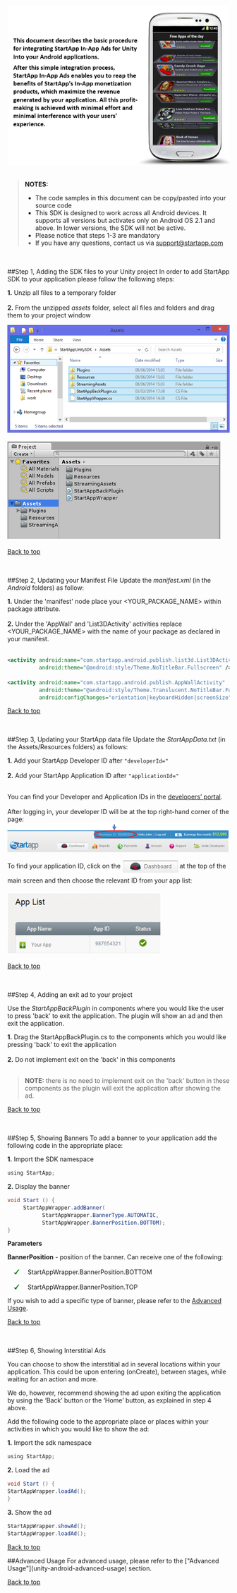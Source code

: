 <a name="top" />
<img src="./unity/images/unity-android-intro.png" width="640px" /><br></br>

> **NOTES:**
> - The code samples in this document can be copy/pasted into your source code
> - This SDK is designed to work across all Android devices. It supports all versions but activates only on Android OS 2.1 and above. In lower versions, the SDK will not be active.
> - Please notice that steps 1-3 are mandatory
> - If you have any questions, contact us via [support@startapp.com](mailto:support@startapp.com)

<br></br>
<a name="step1" />
##Step 1, Adding the SDK files to your Unity project
In order to add StartApp SDK to your application please follow the following steps:

**1.** Unzip all files to a temporary folder<br></br>
**2.** From the unzipped *assets* folder, select all files and folders and drag them to your project window

<img src="./unity/images/files-new.png" /><br></br>
<img src="./unity/images/project-window.png" /><br></br>
[Back to top](#top)


<br></br>
<a name="step2" />
##Step 2, Updating your Manifest File
Update the _manifest.xml_ (in the _Android_ folders) as follow:

**1.** Under the 'manifest' node place your \<YOUR_PACKAGE_NAME\> within package attribute.<br></br>
**2.** Under the 'AppWall' and 'List3DActivity' activities replace \<YOUR_PACKAGE_NAME\> with the name of your package as declared in your manifest.<br></br>

```xml
<activity android:name="com.startapp.android.publish.list3d.List3DActivity"
          android:theme="@android:style/Theme.NoTitleBar.Fullscreen" />

<activity android:name="com.startapp.android.publish.AppWallActivity"
          android:theme="@android:style/Theme.Translucent.NoTitleBar.Fullscreen"
          android:configChanges="orientation|keyboardHidden|screenSize" />
```

[Back to top](#top)


<br></br>
<a name="step3" />
##Step 3, Updating your StartApp data file
Update the _StartAppData.txt_ (in the Assets/Resources folders) as follows:

**1.** Add your StartApp Developer ID after ``"developerId="`` <br></br>
**2.** Add your StartApp Application ID after ``"applicationId="`` <br></br>

You can find your Developer and Application IDs in the [developers’ portal](http://developers.startapp.com).<br></br>
After logging in, your developer ID will be at the top right-hand corner of the page:
<img src="./Android/images/android-devId.png" />

To find your application ID, click on the <img src="./Android/images/dash2.jpg" align="middle"/> at the top of the main screen and then choose the relevant ID from your app list:<br></br>
<img src="./Android/images/android-appId.png" width="350px" />

[Back to top](#top)


<br></br>
<a name="step4" />
##Step 4, Adding an exit ad to your project

Use the *StartAppBackPlugin* in components where you would like the user to press 'back' to exit the application. The plugin will show an ad and then exit the application.

**1.** Drag the StartAppBackPlugin.cs to the components which you would like pressing 'back' to exit the application <br></br>
**2.** Do not implement exit on the 'back' in this components <br></br>

> **NOTE:** there is no need to implement exit on the 'back' button in these components as the plugin will exit the application after showing the ad.

[Back to top](#top)


<br></br>
<a name="step5" />
##Step 5, Showing Banners
To add a banner to your application add the following code in the appropriate place:

**1.** Import the SDK namespace
``` java
using StartApp;
```

**2.** Display the banner
```java
void Start () {
     StartAppWrapper.addBanner( 
           StartAppWrapper.BannerType.AUTOMATIC,
	       StartAppWrapper.BannerPosition.BOTTOM);
}
```
**Parameters**

**BannerPosition** - position of the banner. Can receive one of the following:
<br></br><img src="./iOS/images/V.png" hspace="15px" width="12px" /> StartAppWrapper.BannerPosition.BOTTOM
<br></br><img src="./iOS/images/V.png" hspace="15px" width="12px" /> StartAppWrapper.BannerPosition.TOP

If you wish to add a specific type of banner, please refer to the [Advanced Usage](unity-android-advanced-usage#banners).

[Back to top](#top)


<br></br>
<a name="step6" />
##Step 6, Showing Interstitial Ads

You can choose to show the interstitial ad in several locations within your application.
This could be upon entering (onCreate), between stages, while waiting for an action and more.

We do, however, recommend showing the ad upon exiting the application by using the ‘Back’ button or the ‘Home’ button, as explained in step 4 above.

Add the following code to the appropriate place or places within your activities in which you would like to show the ad:

**1.** Import the sdk namespace
```java
using StartApp;
```

**2.** Load the ad
```java
void Start () {
StartAppWrapper.loadAd();
}
```

**3.** Show the ad
```java
StartAppWrapper.showAd();
StartAppWrapper.loadAd();
```

[Back to top](#top)


<a name="AdvancedUsage" />
##Advanced Usage
For advanced usage, please refer to the ["Advanced Usage"](unity-android-advanced-usage) section.

[Back to top](#top)
